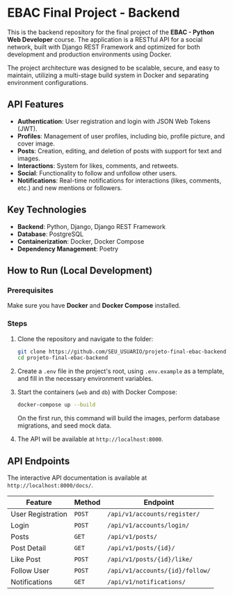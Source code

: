 # EBAC Final Project - Backend

[](https://www.google.com/search?q=https://github.com/SEU_USUARIO/projeto-final-ebac-backend)
[](https://www.google.com/search?q=https://github.com/SEU_USUARIO/projeto-final-ebac-backend/blob/main/LICENSE)

This is the backend repository for the final project of the **EBAC - Python Web Developer** course. The application is a RESTful API for a social network, built with Django REST Framework and optimized for both development and production environments using Docker.

The project architecture was designed to be scalable, secure, and easy to maintain, utilizing a multi-stage build system in Docker and separating environment configurations.

## API Features

  * **Authentication**: User registration and login with JSON Web Tokens (JWT).
  * **Profiles**: Management of user profiles, including bio, profile picture, and cover image.
  * **Posts**: Creation, editing, and deletion of posts with support for text and images.
  * **Interactions**: System for likes, comments, and retweets.
  * **Social**: Functionality to follow and unfollow other users.
  * **Notifications**: Real-time notifications for interactions (likes, comments, etc.) and new mentions or followers.

## Key Technologies

  * **Backend**: Python, Django, Django REST Framework
  * **Database**: PostgreSQL
  * **Containerization**: Docker, Docker Compose
  * **Dependency Management**: Poetry

## How to Run (Local Development)

### Prerequisites

Make sure you have **Docker** and **Docker Compose** installed.

### Steps

1.  Clone the repository and navigate to the folder:

    ```bash
    git clone https://github.com/SEU_USUARIO/projeto-final-ebac-backend.git
    cd projeto-final-ebac-backend
    ```

2.  Create a `.env` file in the project's root, using `.env.example` as a template, and fill in the necessary environment variables.

3.  Start the containers (`web` and `db`) with Docker Compose:

    ```bash
    docker-compose up --build
    ```

    On the first run, this command will build the images, perform database migrations, and seed mock data.

4.  The API will be available at `http://localhost:8000`.

## API Endpoints

The interactive API documentation is available at `http://localhost:8000/docs/`.

| Feature | Method | Endpoint |
|---|---|---|
| User Registration | `POST` | `/api/v1/accounts/register/` |
| Login | `POST` | `/api/v1/accounts/login/` |
| Posts | `GET` | `/api/v1/posts/` |
| Post Detail | `GET` | `/api/v1/posts/{id}/` |
| Like Post | `POST` | `/api/v1/posts/{id}/like/` |
| Follow User | `POST` | `/api/v1/accounts/{id}/follow/` |
| Notifications | `GET` | `/api/v1/notifications/` |
